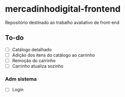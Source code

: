 # mercadinhodigital-frontend
 Repositório destinado ao trabalho avaliativo de front-end

## To-do
- [ ]  Catálogo detalhado
- [ ]  Adição dos itens do catálogo ao carrinho
- [ ]  Remoção do carrinho
- [ ]  Carrinho atualiza sozinho

### Adm sistema

- [ ]  Login
